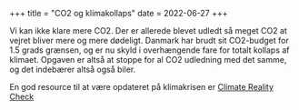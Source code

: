 +++
title = "CO2 og klimakollaps"
date = 2022-06-27
+++

Vi kan ikke klare mere CO2. Der er allerede blevet udledt så meget CO2 at vejret bliver mere og mere dødeligt. Danmark har brudt sit CO2-budget for 1.5 grads grænsen, og er nu skyld i overhængende fare for totalt kollaps af klimaet. Opgaven er altså at stoppe for al CO2 udledning med det samme, og det indebærer altså også biler.

En god resource til at være opdateret på klimakrisen er [Climate Reality Check](https://www.climaterealitycheck.net)